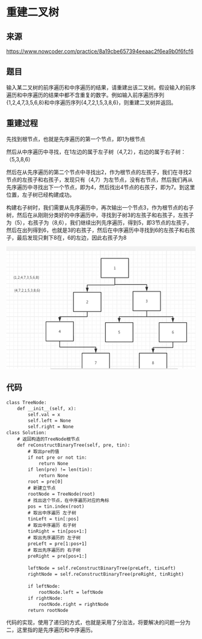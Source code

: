 # 重建二叉树

## 来源

https://www.nowcoder.com/practice/8a19cbe657394eeaac2f6ea9b0f6fcf6

## 题目

输入某二叉树的前序遍历和中序遍历的结果，请重建出该二叉树。假设输入的前序遍历和中序遍历的结果中都不含重复的数字。例如输入前序遍历序列{1,2,4,7,3,5,6,8}和中序遍历序列{4,7,2,1,5,3,8,6}，则重建二叉树并返回。

## 重建过程

先找到根节点，也就是先序遍历的第一个节点，即1为根节点

然后从中序遍历中寻找，在1左边的属于左子树（4,7,2），右边的属于右子树：（5,3,8,6）

然后在从先序遍历的第二个节点中寻找出2，作为根节点的左孩子，我们在寻找2节点的左孩子和右孩子，发现只有（4,7）为左节点，没有右节点，然后我们再从先序遍历中寻找出下一个节点，即为4，然后找出4节点的右孩子，即为7。到这里位置，左子树已经构建成功。

构建右子树时，我们需要从先序遍历中，再次输出一个节点3，作为根节点的右子树，然后在从刚刚分类好的中序遍历中，寻找到子树3的左孩子和右孩子，左孩子为（5），右孩子为（8,6），我们继续出列先序遍历，得到5，即3节点的左孩子，然后在出列得到6，也就是3的右孩子，然后在中序遍历中寻找到6的左孩子和右孩子，最后发现只剩下8在，6的左边，因此右孩子为8


![image-20200529144737938](images/image-20200529144737938.png)

## 代码

```
class TreeNode:
    def __init__(self, x):
        self.val = x
        self.left = None
        self.right = None
class Solution:
    # 返回构造的TreeNode根节点
    def reConstructBinaryTree(self, pre, tin):
        # 取出pre的值
        if not pre or not tin:
            return None
        if len(pre) != len(tin):
            return None
        root = pre[0]
        # 新建立节点
        rootNode = TreeNode(root)
        # 找出这个节点，在中序遍历对应的角标
        pos = tin.index(root)
        # 取出中序遍历 左子树
        tinLeft = tin[:pos]
        # 取出中序遍历 右子树
        tinRight = tin[pos+1:]
        # 取出先序遍历的 左子树
        preLeft = pre[1:pos+1]
        # 取出先序遍历的 右子树
        preRight = pre[pos+1:]

        leftNode = self.reConstructBinaryTree(preLeft, tinLeft)
        rightNode = self.reConstructBinaryTree(preRight, tinRight)

        if leftNode:
            rootNode.left = leftNode
        if rightNode:
            rootNode.right = rightNode
        return rootNode
```

代码的实现，使用了递归的方式，也就是采用了分治法，将要解决的问题一分为二，这里指的是先序遍历和中序遍历。